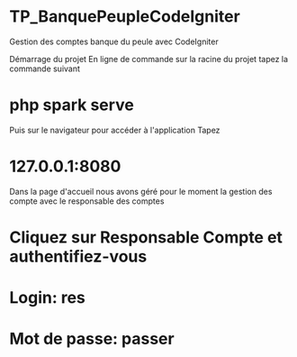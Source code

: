 # TP_BanquePeupleCodeIgniter
Gestion des comptes banque du peule avec CodeIgniter


Démarrage du projet
En ligne de commande sur la racine du projet tapez la commande suivant
  # php spark serve

Puis sur le navigateur pour accéder à l'application Tapez 
# 127.0.0.1:8080

Dans la page d'accueil nous avons géré pour le moment la gestion des compte avec le responsable des comptes
# Cliquez sur Responsable Compte et authentifiez-vous

  # Login: res
  # Mot de passe: passer
  

